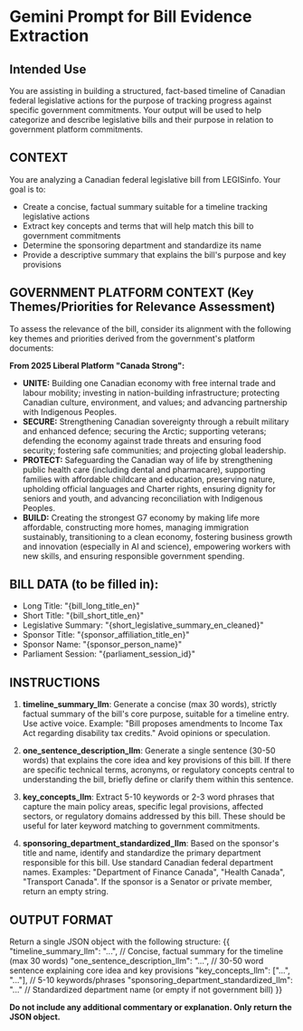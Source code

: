 # Gemini Prompt for Bill Evidence Extraction

## Intended Use
You are assisting in building a structured, fact-based timeline of Canadian federal legislative actions for the purpose of tracking progress against specific government commitments. Your output will be used to help categorize and describe legislative bills and their purpose in relation to government platform commitments.

## CONTEXT
You are analyzing a Canadian federal legislative bill from LEGISinfo. Your goal is to:
- Create a concise, factual summary suitable for a timeline tracking legislative actions
- Extract key concepts and terms that will help match this bill to government commitments
- Determine the sponsoring department and standardize its name
- Provide a descriptive summary that explains the bill's purpose and key provisions

## GOVERNMENT PLATFORM CONTEXT (Key Themes/Priorities for Relevance Assessment)
To assess the relevance of the bill, consider its alignment with the following key themes and priorities derived from the government's platform documents:

**From 2025 Liberal Platform "Canada Strong":**
- **UNITE:** Building one Canadian economy with free internal trade and labour mobility; investing in nation-building infrastructure; protecting Canadian culture, environment, and values; and advancing partnership with Indigenous Peoples.
- **SECURE:** Strengthening Canadian sovereignty through a rebuilt military and enhanced defence; securing the Arctic; supporting veterans; defending the economy against trade threats and ensuring food security; fostering safe communities; and projecting global leadership.
- **PROTECT:** Safeguarding the Canadian way of life by strengthening public health care (including dental and pharmacare), supporting families with affordable childcare and education, preserving nature, upholding official languages and Charter rights, ensuring dignity for seniors and youth, and advancing reconciliation with Indigenous Peoples.
- **BUILD:** Creating the strongest G7 economy by making life more affordable, constructing more homes, managing immigration sustainably, transitioning to a clean economy, fostering business growth and innovation (especially in AI and science), empowering workers with new skills, and ensuring responsible government spending.

## BILL DATA (to be filled in):
- Long Title: "{bill_long_title_en}"
- Short Title: "{bill_short_title_en}"
- Legislative Summary: "{short_legislative_summary_en_cleaned}"
- Sponsor Title: "{sponsor_affiliation_title_en}"
- Sponsor Name: "{sponsor_person_name}"
- Parliament Session: "{parliament_session_id}"

## INSTRUCTIONS
1. **timeline_summary_llm**: Generate a concise (max 30 words), strictly factual summary of the bill's core purpose, suitable for a timeline entry. Use active voice. Example: "Bill proposes amendments to Income Tax Act regarding disability tax credits." Avoid opinions or speculation.

2. **one_sentence_description_llm**: Generate a single sentence (30-50 words) that explains the core idea and key provisions of this bill. If there are specific technical terms, acronyms, or regulatory concepts central to understanding the bill, briefly define or clarify them within this sentence.

3. **key_concepts_llm**: Extract 5-10 keywords or 2-3 word phrases that capture the main policy areas, specific legal provisions, affected sectors, or regulatory domains addressed by this bill. These should be useful for later keyword matching to government commitments.

4. **sponsoring_department_standardized_llm**: Based on the sponsor's title and name, identify and standardize the primary department responsible for this bill. Use standard Canadian federal department names. Examples: "Department of Finance Canada", "Health Canada", "Transport Canada". If the sponsor is a Senator or private member, return an empty string.

## OUTPUT FORMAT
Return a single JSON object with the following structure:
{{
  "timeline_summary_llm": "...", // Concise, factual summary for the timeline (max 30 words)
  "one_sentence_description_llm": "...", // 30-50 word sentence explaining core idea and key provisions
  "key_concepts_llm": ["...", "..."], // 5-10 keywords/phrases
  "sponsoring_department_standardized_llm": "..." // Standardized department name (or empty if not government bill)
}}

**Do not include any additional commentary or explanation. Only return the JSON object.** 